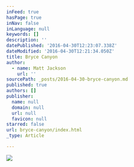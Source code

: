 ```yaml
---
inFeed: true
hasPage: true
inNav: false
inLanguage: null
keywords: []
description: ''
datePublished: '2016-04-30T12:23:07.338Z'
dateModified: '2016-04-30T12:21:34.050Z'
title: Bryce Canyon
author:
  - name: Matt Jackson
    url: ''
sourcePath: _posts/2016-04-30-bryce-canyon.md
published: true
authors: []
publisher:
  name: null
  domain: null
  url: null
  favicon: null
starred: false
url: bryce-canyon/index.html
_type: Article

---
```

![](https://s3-us-west-2.amazonaws.com/the-grid-img/p/615620dd5d091a81ff9c1bdad54659b6c064dcfb.jpg)